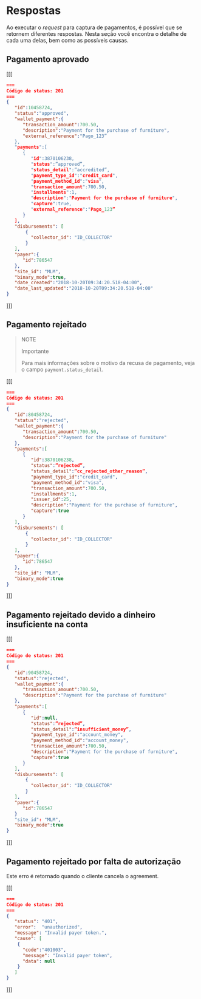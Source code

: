 # Respostas 

Ao executar o _request_ para captura de pagamentos, é possível que se retornem diferentes respostas. Nesta seção você encontra o detalhe de cada uma delas, bem como as possíveis causas.

## Pagamento aprovado

[[[
```Json
===
Código de status: 201
===
{
   "id":10458724,
   "status":"approved",
   "wallet_payment":{
      "transaction_amount":700.50,
      "description":"Payment for the purchase of furniture",
      "external_reference":"Pago_123”
   },
   "payments":[
      {
         "id":3870106238,
         "status":”approved”,
         "status_detail":”accredited”,
         "payment_type_id":"credit_card",
         "payment_method_id":"visa",
         "transaction_amount":700.50,
         "installments":1,
         "description":"Payment for the purchase of furniture",
         "capture":true,
         "external_reference":"Pago_123”
      }
   ],
   "disbursements": [
       {
         "collector_id": "ID_COLLECTOR"
       }
   ],
   "payer":{
      "id":786547
   },
   "site_id": "MLM",
   "binary_mode":true,
   "date_created":"2018-10-20T09:34:20.518-04:00",
   "date_last_updated":"2018-10-20T09:34:20.518-04:00"
}
```
]]]

## Pagamento rejeitado

> NOTE
>
> Importante
>
> Para mais informações sobre o motivo da recusa de pagamento, veja o campo `payment.status_detail`.

[[[
```Json
===
Código de status: 201
===
{
   "id":80458724,
   "status":"rejected",
   "wallet_payment":{
      "transaction_amount":700.50,
      "description":"Payment for the purchase of furniture"
   },
   "payments":[
      {
         "id":3870106238,
         "status":”rejected”,
         "status_detail":”cc_rejected_other_reason”,
         "payment_type_id":"credit_card",
         "payment_method_id":"visa",
         "transaction_amount":700.50,
         "installments":1,
         "issuer_id":25,
         "description":"Payment for the purchase of furniture",
         "capture":true
      }
   ],
   "disbursements": [
       {
         "collector_id": "ID_COLLECTOR"
       }
   ],
   "payer":{
      "id":786547
   },
   "site_id": "MLM",
   "binary_mode":true
}
```
]]]


## Pagamento rejeitado devido a dinheiro insuficiente na conta

[[[
```Json
===
Código de status: 201
===
{
   "id":90458724,
   "status":"rejected",
   "wallet_payment":{
      "transaction_amount":700.50,
      "description":"Payment for the purchase of furniture"
   },
   "payments":[
      {
         "id":null,
         "status":”rejected”,
         "status_detail":”insufficient_money”,
         "payment_type_id":"account_money",
         "payment_method_id":"account_money",
         "transaction_amount":700.50,
         "description":"Payment for the purchase of furniture",
         "capture":true
      }
   ],
   "disbursements": [
       {
         "collector_id": "ID_COLLECTOR"
       }
   ],
   "payer":{
      "id":786547
   }
   "site_id": "MLM",
   "binary_mode":true 
}
```
]]]



## Pagamento rejeitado por falta de autorização

Este erro é retornado quando o cliente cancela o agreement.

[[[
```Json
===
Código de status: 201
===
{
   "status": "401",
   "error":  "unauthorized",
   "message": "Invalid payer token.",
   "cause": [
    {
      "code":"401003",
      "message": "Invalid payer token",
      "data": null
    }
   ]
}

```
]]]


